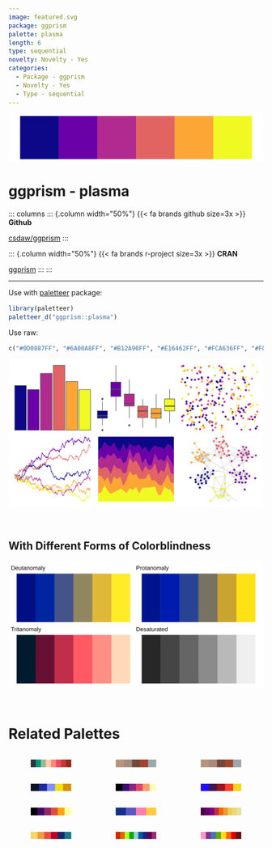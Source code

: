 ```yaml
---
image: featured.svg
package: ggprism
palette: plasma
length: 6
type: sequential
novelty: Novelty - Yes
categories:
  - Package - ggprism
  - Novelty - Yes
  - Type - sequential
---
```


![](featured.svg)

# ggprism - plasma 

::: columns
::: {.column width="50%"}
{{< fa brands github size=3x >}}
**Github**

[csdaw/ggprism](https://github.com/csdaw/ggprism)
:::

::: {.column width="50%"}
{{< fa brands r-project size=3x >}}
**CRAN**

[ggprism](https://CRAN.R-project.org/package=ggprism)
:::
:::

<hr> 

Use with [paletteer](https://emilhvitfeldt.github.io/paletteer/) package:

```r
library(paletteer)
paletteer_d("ggprism::plasma")
```

Use raw:

```r
c("#0D0887FF", "#6A00A8FF", "#B12A90FF", "#E16462FF", "#FCA636FF", "#F0F921FF")
``` 

![](examples.png) 

  <br>
  
  ## With Different Forms of Colorblindness
  
  ![](colorblind.svg) 

<br>

# Related Palettes

<div class="list" style="display: grid; grid-template-columns: auto auto auto;"> <figure class="figure">
<a href="../../awtools/a_palette/"> <img src="../../awtools/a_palette/featured.svg" style="width: 100%;" class="figure-img"></a>
</figure> <figure class="figure">
<a href="../../ButterflyColors/hamadryas_feronia/"> <img src="../../ButterflyColors/hamadryas_feronia/featured.svg" style="width: 100%;" class="figure-img"></a>
</figure> <figure class="figure">
<a href="../../ButterflyColors/hamadryas_feronia/"> <img src="../../ButterflyColors/hamadryas_feronia/featured.svg" style="width: 100%;" class="figure-img"></a>
</figure> <figure class="figure">
<a href="../../fishualize/Chromis_vanderbilti/"> <img src="../../fishualize/Chromis_vanderbilti/featured.svg" style="width: 100%;" class="figure-img"></a>
</figure> <figure class="figure">
<a href="../../ggprism/magma/"> <img src="../../ggprism/magma/featured.svg" style="width: 100%;" class="figure-img"></a>
</figure> <figure class="figure">
<a href="../../fishualize/Variola_louti/"> <img src="../../fishualize/Variola_louti/featured.svg" style="width: 100%;" class="figure-img"></a>
</figure> <figure class="figure">
<a href="../../ggprism/inferno/"> <img src="../../ggprism/inferno/featured.svg" style="width: 100%;" class="figure-img"></a>
</figure> <figure class="figure">
<a href="../../waRhol/camo_87_3/"> <img src="../../waRhol/camo_87_3/featured.svg" style="width: 100%;" class="figure-img"></a>
</figure> <figure class="figure">
<a href="../../trekcolors/enara/"> <img src="../../trekcolors/enara/featured.svg" style="width: 100%;" class="figure-img"></a>
</figure> <figure class="figure">
<a href="../../MoMAColors/OKeeffe/"> <img src="../../MoMAColors/OKeeffe/featured.svg" style="width: 100%;" class="figure-img"></a>
</figure> <figure class="figure">
<a href="../../jcolors/rainbow/"> <img src="../../jcolors/rainbow/featured.svg" style="width: 100%;" class="figure-img"></a>
</figure> <figure class="figure">
<a href="../../RSkittleBrewer/smarties/"> <img src="../../RSkittleBrewer/smarties/featured.svg" style="width: 100%;" class="figure-img"></a>
</figure> 
</div>
